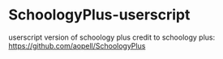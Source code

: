 # SchoologyPlus-userscript
userscript version of schoology plus
credit to schoology plus: https://github.com/aopell/SchoologyPlus
